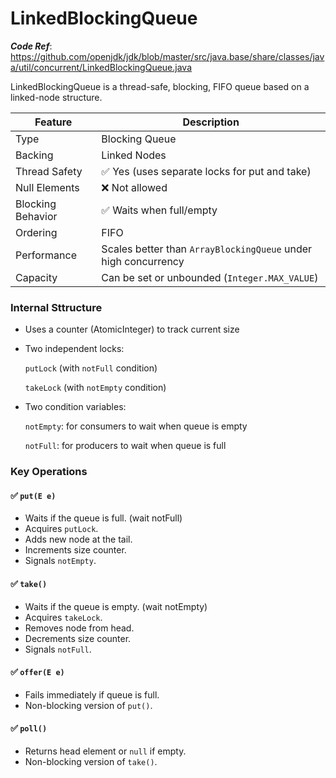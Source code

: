 # LinkedBlockingQueue


***Code Ref***: https://github.com/openjdk/jdk/blob/master/src/java.base/share/classes/java/util/concurrent/LinkedBlockingQueue.java


LinkedBlockingQueue is a thread-safe, blocking, FIFO queue based on a linked-node structure.

| Feature           | Description                                                    |
| ----------------- | -------------------------------------------------------------- |
| Type              | Blocking Queue                             |
| Backing           | Linked Nodes                                                   |
| Thread Safety     | ✅ Yes (uses separate locks for put and take)                   |
| Null Elements     | ❌ Not allowed                                                  |
| Blocking Behavior | ✅ Waits when full/empty                                        |
| Ordering          | FIFO                                                           |
| Performance       | Scales better than `ArrayBlockingQueue` under high concurrency |
| Capacity          | Can be set or unbounded (`Integer.MAX_VALUE`)                  |

### Internal Sttructure

- Uses a counter (AtomicInteger) to track current size

- Two independent locks:

    ``putLock`` (with ``notFull`` condition)

    ``takeLock`` (with ``notEmpty`` condition)

- Two condition variables:

    ``notEmpty``: for consumers to wait when queue is empty

    ``notFull``: for producers to wait when queue is full

### Key Operations

#### ✅ `put(E e)`
- Waits if the queue is full. (wait notFull)
- Acquires `putLock`.
- Adds new node at the tail.
- Increments size counter.
- Signals `notEmpty`.

#### ✅ `take()`
- Waits if the queue is empty. (wait notEmpty)
- Acquires `takeLock`.
- Removes node from head.
- Decrements size counter.
- Signals `notFull`.

#### ✅ `offer(E e)`
- Fails immediately if queue is full.
- Non-blocking version of `put()`.

#### ✅ `poll()`
- Returns head element or `null` if empty.
- Non-blocking version of `take()`.

